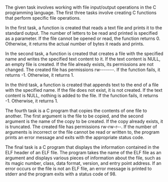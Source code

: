 The given task involves working with file input/output operations in the C programming language. The first three tasks involve creating C functions that perform specific file operations.

In the first task, a function is created that reads a text file and prints it to the standard output. The number of letters to be read and printed is specified as a parameter. If the file cannot be opened or read, the function returns 0. Otherwise, it returns the actual number of bytes it reads and prints.

In the second task, a function is created that creates a file with the specified name and writes the specified text content to it. If the text content is NULL, an empty file is created. If the file already exists, its permissions are not changed. The created file has permissions rw-------. If the function fails, it returns -1. Otherwise, it returns 1.

In the third task, a function is created that appends text to the end of a file with the specified name. If the file does not exist, it is not created. If the text content is NULL, nothing is added to the file. If the function fails, it returns -1. Otherwise, it returns 1.

The fourth task is a C program that copies the contents of one file to another. The first argument is the file to be copied, and the second argument is the name of the copy to be created. If the copy already exists, it is truncated. The created file has permissions rw-rw-r--. If the number of arguments is incorrect or the file cannot be read or written to, the program prints an error message and exits with the appropriate status code.

The final task is a C program that displays the information contained in the ELF header of an ELF file. The program takes the name of the ELF file as an argument and displays various pieces of information about the file, such as its magic number, class, data format, version, and entry point address. If an error occurs or the file is not an ELF file, an error message is printed to stderr and the program exits with a status code of 98.


